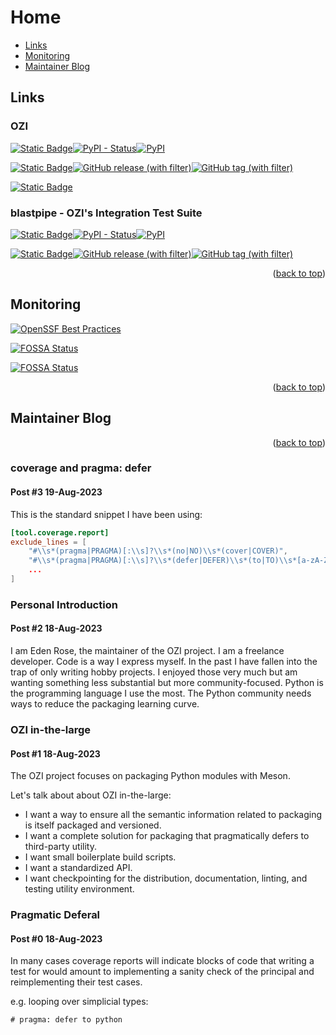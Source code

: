 # Home

<a name="readme-top"></a>

* [Links](https://oziproject.dev//#links)
* [Monitoring](https://oziproject.dev//#monitoring)
* [Maintainer Blog](https://oziproject.dev//#maintainer-blog)

## Links
### OZI
[![Static Badge](https://img.shields.io/badge/Python%20Package%20Index-grey?style=for-the-badge&logo=pypi)](https://pypi.org/project/OZI/)[![PyPI - Status](https://img.shields.io/pypi/status/ozi?style=for-the-badge)](https://pypi.org/project/OZI/)[![PyPI](https://img.shields.io/pypi/v/OZI?style=for-the-badge&label=%20)](https://pypi.org/project/OZI/)

[![Static Badge](https://img.shields.io/badge/Repository-grey?style=for-the-badge&logo=git)](https://github.com/rjdbcm/ozi)[![GitHub release (with filter)](https://img.shields.io/github/v/release/rjdbcm/ozi?style=for-the-badge)](https://github.com/rjdbcm/ozi)[![GitHub tag (with filter)](https://img.shields.io/github/v/tag/rjdbcm/ozi?style=for-the-badge)](https://github.com/rjdbcm/ozi)

[![Static Badge](https://img.shields.io/badge/OPENSSF%20BEST%20PRACTICES-grey?style=for-the-badge&logo=openssf)](https://bestpractices.coreinfrastructure.org/projects/7515/badge)

### blastpipe - OZI's Integration Test Suite

[![Static Badge](https://img.shields.io/badge/Python%20Package%20Index-grey?style=for-the-badge&logo=pypi)](https://pypi.org/project/OZI/)[![PyPI - Status](https://img.shields.io/pypi/status/blastpipe?style=for-the-badge)](https://pypi.org/project/blastpipe/)[![PyPI](https://img.shields.io/pypi/v/blastpipe?style=for-the-badge&label=%20)](https://pypi.org/project/blastpipe/)

[![Static Badge](https://img.shields.io/badge/Repository-grey?style=for-the-badge&logo=git)](https://github.com/rjdbcm/blastpipe)[![GitHub release (with filter)](https://img.shields.io/github/v/release/rjdbcm/blastpipe?style=for-the-badge)](https://github.com/rjdbcm/blastpipe)[![GitHub tag (with filter)](https://img.shields.io/github/v/tag/rjdbcm/blastpipe?style=for-the-badge)](https://github.com/rjdbcm/blastpipe)

<p align="right">(<a href="#readme-top">back to top</a>)</p>

## Monitoring

[![OpenSSF Best Practices](https://bestpractices.coreinfrastructure.org/projects/7515/badge)](https://bestpractices.coreinfrastructure.org/projects/7515)

[![FOSSA Status](https://app.fossa.com/api/projects/git%2Bgithub.com%2Frjdbcm%2Fozi.svg?type=large)](https://app.fossa.com/projects/git%2Bgithub.com%2Frjdbcm%2Fozi?ref=badge_large)

[![FOSSA Status](https://app.fossa.com/api/projects/git%2Bgithub.com%2Frjdbcm%2Fblastpipe.svg?type=large)](https://app.fossa.com/projects/git%2Bgithub.com%2Frjdbcm%2Fblastpipe?ref=badge_large)

<p align="right">(<a href="#readme-top">back to top</a>)</p>

## Maintainer Blog

<p align="right">(<a href="#readme-top">back to top</a>)</p>

### coverage and pragma: defer

#### Post #3 19-Aug-2023

This is the standard snippet I have been using:

```toml
[tool.coverage.report]
exclude_lines = [
    "#\\s*(pragma|PRAGMA)[:\\s]?\\s*(no|NO)\\s*(cover|COVER)",
    "#\\s*(pragma|PRAGMA)[:\\s]?\\s*(defer|DEFER)\\s*(to|TO)\\s*[a-zA-Z0-9_]*",
    ...
]
```

### Personal Introduction

#### Post #2 18-Aug-2023

I am Eden Rose, the maintainer of the OZI project.
I am a freelance developer. Code is a way I express myself.
In the past I have fallen into the trap of only writing hobby projects.
I enjoyed those very much but am wanting something less substantial but more community-focused.
Python is the programming language I use the most.
The Python community needs ways to reduce the packaging learning curve.

### OZI in-the-large

#### Post #1 18-Aug-2023

The OZI project focuses on packaging Python modules with Meson.

Let's talk about about OZI in-the-large:

* I want a way to ensure all the semantic information related to packaging is itself packaged and versioned.
* I want a complete solution for packaging that pragmatically defers to third-party utility.
* I want small boilerplate build scripts.
* I want a standardized API.
* I want checkpointing for the distribution, documentation, linting, and testing utility environment.

### Pragmatic Deferal

#### Post #0 18-Aug-2023

In many cases coverage reports will indicate blocks of code that writing a test for would amount to
implementing a sanity check of the principal and reimplementing their test cases.

e.g. looping over simplicial types:

```python3
# pragma: defer to python
```

